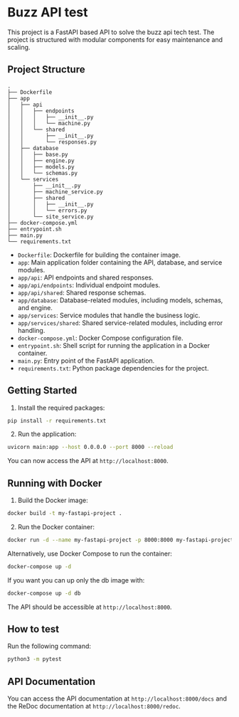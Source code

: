 # Buzz API test

This project is a FastAPI based API to solve the buzz api tech test. The project is structured with modular components for easy maintenance and scaling.

## Project Structure

```
.
├── Dockerfile
├── app
│   ├── api
│   │   ├── endpoints
│   │   │   ├── __init__.py
│   │   │   └── machine.py
│   │   └── shared
│   │       ├── __init__.py
│   │       └── responses.py
│   ├── database
│   │   ├── base.py
│   │   ├── engine.py
│   │   ├── models.py
│   │   └── schemas.py
│   └── services
│       ├── __init__.py
│       ├── machine_service.py
│       ├── shared
│       │   ├── __init__.py
│       │   └── errors.py
│       └── site_service.py
├── docker-compose.yml
├── entrypoint.sh
├── main.py
└── requirements.txt
```

- `Dockerfile`: Dockerfile for building the container image.
- `app`: Main application folder containing the API, database, and service modules.
- `app/api`: API endpoints and shared responses.
- `app/api/endpoints`: Individual endpoint modules.
- `app/api/shared`: Shared response schemas.
- `app/database`: Database-related modules, including models, schemas, and engine.
- `app/services`: Service modules that handle the business logic.
- `app/services/shared`: Shared service-related modules, including error handling.
- `docker-compose.yml`: Docker Compose configuration file.
- `entrypoint.sh`: Shell script for running the application in a Docker container.
- `main.py`: Entry point of the FastAPI application.
- `requirements.txt`: Python package dependencies for the project.

## Getting Started

1. Install the required packages:

```bash
pip install -r requirements.txt
```

2. Run the application:

```bash
uvicorn main:app --host 0.0.0.0 --port 8000 --reload
```

You can now access the API at `http://localhost:8000`.

## Running with Docker

1. Build the Docker image:

```bash
docker build -t my-fastapi-project .
```

2. Run the Docker container:

```bash
docker run -d --name my-fastapi-project -p 8000:8000 my-fastapi-project
```

Alternatively, use Docker Compose to run the container:

```bash
docker-compose up -d
```

If you want you can up only the db image with:
```bash
docker-compose up -d db
```

The API should be accessible at `http://localhost:8000`.

## How to test

Run the following command:
```bash
python3 -m pytest
```
## API Documentation

You can access the API documentation at `http://localhost:8000/docs` and the ReDoc documentation at `http://localhost:8000/redoc`.
